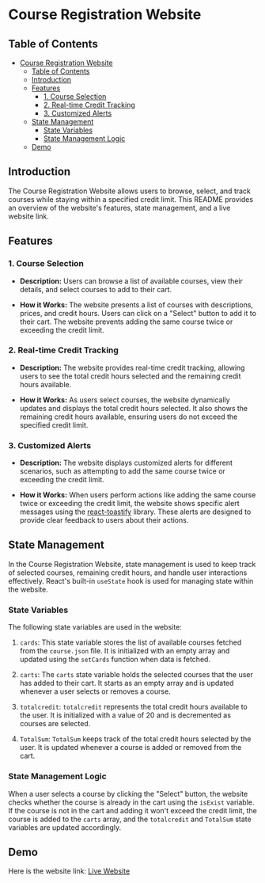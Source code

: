 # Course Registration Website

## Table of Contents

- [Course Registration Website](#course-registration-website)
  - [Table of Contents](#table-of-contents)
  - [Introduction](#introduction)
  - [Features](#features)
    - [1. Course Selection](#1-course-selection)
    - [2. Real-time Credit Tracking](#2-real-time-credit-tracking)
    - [3. Customized Alerts](#3-customized-alerts)
  - [State Management](#state-management)
    - [State Variables](#state-variables)
    - [State Management Logic](#state-management-logic)
  - [Demo](#demo)

## Introduction

The Course Registration Website allows users to browse, select, and track courses while staying within a specified credit limit. This README provides an overview of the website's features, state management, and a live website link.

## Features

### 1. Course Selection

- **Description:** Users can browse a list of available courses, view their details, and select courses to add to their cart.

- **How it Works:** The website presents a list of courses with descriptions, prices, and credit hours. Users can click on a "Select" button to add it to their cart. The website prevents adding the same course twice or exceeding the credit limit.

### 2. Real-time Credit Tracking

- **Description:** The website provides real-time credit tracking, allowing users to see the total credit hours selected and the remaining credit hours available.

- **How it Works:** As users select courses, the website dynamically updates and displays the total credit hours selected. It also shows the remaining credit hours available, ensuring users do not exceed the specified credit limit.

### 3. Customized Alerts

- **Description:** The website displays customized alerts for different scenarios, such as attempting to add the same course twice or exceeding the credit limit.

- **How it Works:** When users perform actions like adding the same course twice or exceeding the credit limit, the website shows specific alert messages using the [react-toastify](https://www.npmjs.com/package/react-toastify) library. These alerts are designed to provide clear feedback to users about their actions.

## State Management

In the Course Registration Website, state management is used to keep track of selected courses, remaining credit hours, and handle user interactions effectively. React's built-in `useState` hook is used for managing state within the website.

### State Variables

The following state variables are used in the website:

1. `cards`: This state variable stores the list of available courses fetched from the `course.json` file. It is initialized with an empty array and updated using the `setCards` function when data is fetched.

2. `carts`: The `carts` state variable holds the selected courses that the user has added to their cart. It starts as an empty array and is updated whenever a user selects or removes a course.

3. `totalcredit`: `totalcredit` represents the total credit hours available to the user. It is initialized with a value of 20 and is decremented as courses are selected.

4. `TotalSum`: `TotalSum` keeps track of the total credit hours selected by the user. It is updated whenever a course is added or removed from the cart.

### State Management Logic

When a user selects a course by clicking the "Select" button, the website checks whether the course is already in the cart using the `isExist` variable. If the course is not in the cart and adding it won't exceed the credit limit, the course is added to the `carts` array, and the `totalcredit` and `TotalSum` state variables are updated accordingly.

## Demo

Here is the website link: [Live Website](https://stimulating-book.surge.sh/)
